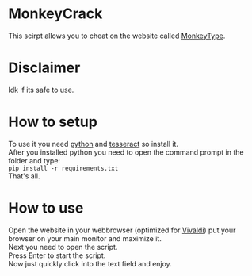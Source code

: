 # MonkeyCrack
This scirpt allows you to cheat on the website called [MonkeyType](https://monkeytype.com).
# Disclaimer
Idk if its safe to use.
# How to setup
To use it you need [python](python.org) and [tesseract](https://tesseract-ocr.github.io) so install it. <br>
After you installed python you need to open the command prompt in the folder and type: <br>
```pip install -r requirements.txt``` <br>
That's all.
# How to use
Open the website in your webbrowser (optimized for [Vivaldi](https://vivaldi.com)) put your browser on your main monitor and maximize it. <br>
Next you need to open the script. <br>
Press Enter to start the script. <br>
Now just quickly click into the text field and enjoy.

